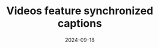 ---
N: '117'
Rubrique: Images et médias
title: Videos feature synchronized captions
abstract: 
categories: ["Images and media"]
agrege: O4117-E028
opquast: '4 117'
indiceebook: '28'
description: "Rule n° 028"
before: "027"
weight: "028"
after: "029"
actif: '1'
layout: rules
date: 2024-09-18
tags: ["", ""]
objectif: ["", ""]
Meo: [""]
Controle: [""
]
Source: ["Opquast"]
Referentiel: [""]
Steps: ["", ""]
---